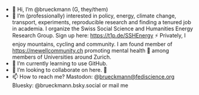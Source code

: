- 👋 Hi, I’m @brueckmann (G, they/them)
- 👀 I’m (professionally) interested in policy, energy, climate change, transport, experiments, reproducible research and finding a tenured job in academia.
I organize the Swiss Social Science and Humanities Energy Research Group. Sign up here: https://t1p.de/SSHEnergy ⚡️
Privately, I enjoy mountains, cycling and community. I am found member of https://mewellcommunity.ch promoting mental health 🧠 among members of Universities around Zurich. 
- 🌱 I’m currently learning to use GitHub.
- 💞️ I’m looking to collaborate on here. 🤝
- 📫 How to reach me? Mastodon: @brueckmann@fediscience.org Bluesky: @brueckmann.bsky.social or mail me 


<!---
brueckmann/brueckmann is a ✨ special ✨ repository because its `README.md` (this file) appears on your GitHub profile.
You can click the Preview link to take a look at your changes.
--->
